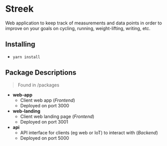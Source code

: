 # Streek

Web application to keep track of measurements and data points in order to improve on your goals on cycling, running, weight-lifting, writing, etc.

## Installing

- `yarn install`

## Package Descriptions

> Found in /packages

- **web-app**
  - Client web app (*Frontend*)
  - Deployed on port 3000
- **web-landing**
  - Client web landing page (*Frontend*)
  - Deployed on port 3001
- **api**
  - API interface for clients (eg web or IoT) to interact with (*Backend*)
  - Deployed on port 5000

